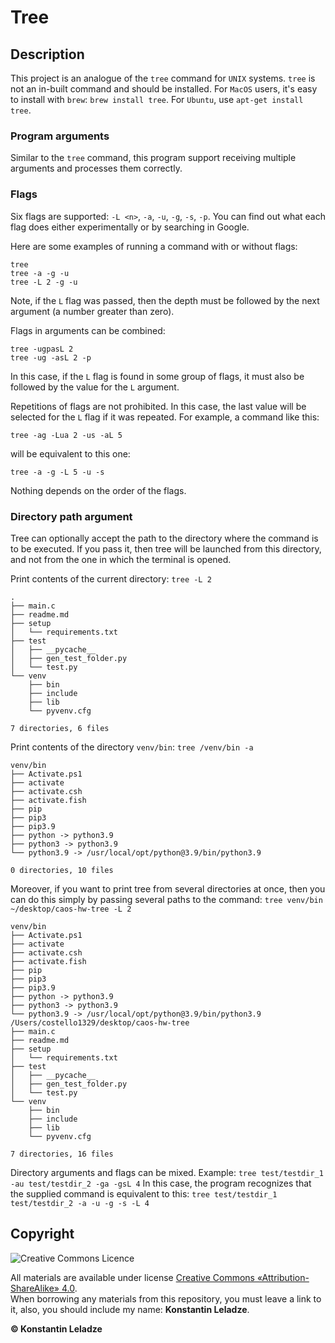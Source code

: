 # Tree

## Description
This project is an analogue of the `tree` command for `UNIX` systems. `tree` is not an in-built command and should be installed. For `MacOS` users, it's easy to install with `brew`: `brew install tree`. For `Ubuntu`, use `apt-get install tree`.

### Program arguments
Similar to the `tree` command, this program support receiving multiple arguments and processes them correctly.

### Flags
Six flags are supported: `-L <n>`, `-a`, `-u`, `-g`, `-s`, `-p`. You can find out what each flag does either experimentally or by searching in Google.

Here are some examples of running a command with or without flags:
```
tree
tree -a -g -u
tree -L 2 -g -u
```

Note, if the `L` flag was passed, then the depth must be followed by the next argument (a number greater than zero).

Flags in arguments can be combined:
```
tree -ugpasL 2
tree -ug -asL 2 -p
```

In this case, if the `L` flag is found in some group of flags, it must also be followed by the value for the `L` argument.

Repetitions of flags are not prohibited. In this case, the last value will be selected for the `L` flag if it was repeated. For example, a command like this:

`tree -ag -Lua 2 -us -aL 5`

will be equivalent to this one:

`tree -a -g -L 5 -u -s`

Nothing depends on the order of the flags.

### Directory path argument
Tree can optionally accept the path to the directory where the command is to be executed. If you pass it, then tree will be launched from this directory, and not from the one in which the terminal is opened.

Print contents of the current directory:
`tree -L 2`
```
.
├── main.c
├── readme.md
├── setup
│   └── requirements.txt
├── test
│   ├── __pycache__
│   ├── gen_test_folder.py
│   └── test.py
└── venv
    ├── bin
    ├── include
    ├── lib
    └── pyvenv.cfg

7 directories, 6 files
```
Print contents of the directory `venv/bin`:
`tree /venv/bin -a`
```
venv/bin
├── Activate.ps1
├── activate
├── activate.csh
├── activate.fish
├── pip
├── pip3
├── pip3.9
├── python -> python3.9
├── python3 -> python3.9
└── python3.9 -> /usr/local/opt/python@3.9/bin/python3.9

0 directories, 10 files
```

Moreover, if you want to print tree from several directories at once, then you can do this simply by passing several paths to the command:
`tree venv/bin ~/desktop/caos-hw-tree -L 2`
```
venv/bin
├── Activate.ps1
├── activate
├── activate.csh
├── activate.fish
├── pip
├── pip3
├── pip3.9
├── python -> python3.9
├── python3 -> python3.9
└── python3.9 -> /usr/local/opt/python@3.9/bin/python3.9
/Users/costello1329/desktop/caos-hw-tree
├── main.c
├── readme.md
├── setup
│   └── requirements.txt
├── test
│   ├── __pycache__
│   ├── gen_test_folder.py
│   └── test.py
└── venv
    ├── bin
    ├── include
    ├── lib
    └── pyvenv.cfg

7 directories, 16 files
```
Directory arguments and flags can be mixed. Example:
`tree test/testdir_1 -au test/testdir_2 -ga -gsL 4`
In this case, the program recognizes that the supplied command is equivalent to this:
`tree test/testdir_1 test/testdir_2 -a -u -g -s -L 4`


## Copyright

![Creative Commons Licence](https://i.creativecommons.org/l/by-sa/4.0/88x31.png)

All materials are available under license [Creative Commons «Attribution-ShareAlike» 4.0](http://creativecommons.org/licenses/by-sa/4.0/).\
When borrowing any materials from this repository, you must leave a link to it, also, you should include my name: **Konstantin Leladze**.

__© Konstantin Leladze__

